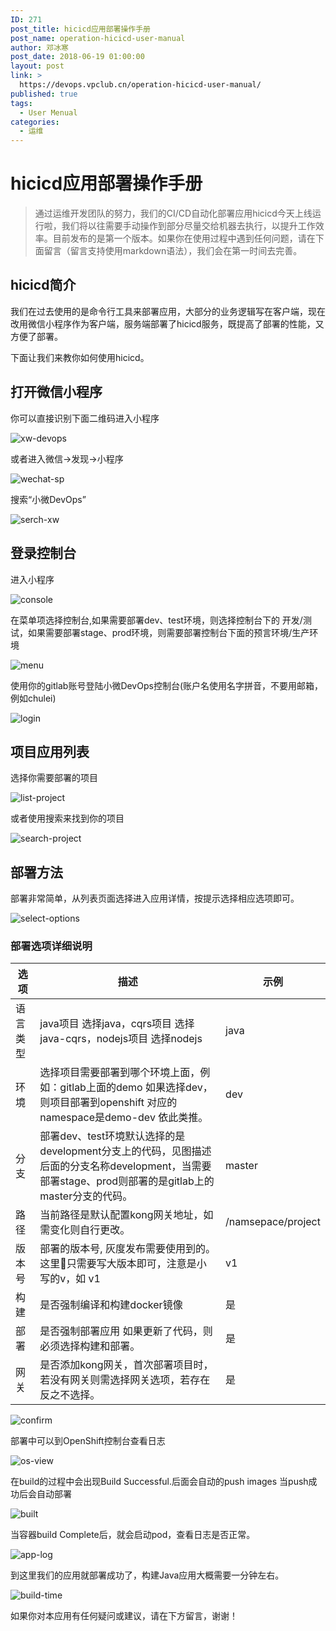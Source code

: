 ```yaml
---
ID: 271
post_title: hicicd应用部署操作手册
post_name: operation-hicicd-user-manual
author: 邓冰寒
post_date: 2018-06-19 01:00:00
layout: post
link: >
  https://devops.vpclub.cn/operation-hicicd-user-manual/
published: true
tags:
  - User Menual
categories:
  - 运维
---
```

# hicicd应用部署操作手册

>通过运维开发团队的努力，我们的CI/CD自动化部署应用hicicd今天上线运行啦，我们将以往需要手动操作到部分尽量交给机器去执行，以提升工作效率。目前发布的是第一个版本。如果你在使用过程中遇到任何问题，请在下面留言（留言支持使用markdown语法），我们会在第一时间去完善。

## hicicd简介

我们在过去使用的是命令行工具来部署应用，大部分的业务逻辑写在客户端，现在改用微信小程序作为客户端，服务端部署了hicicd服务，既提高了部署的性能，又方便了部署。

下面让我们来教你如何使用hicicd。

## 打开微信小程序

你可以直接识别下面二维码进入小程序

![xw-devops](/images/operation-hicicd-user-manual/xw-devops-qrcode.jpg)

或者进入微信->发现->小程序

![wechat-sp](/images/operation-hicicd-user-manual/wechat-sp.png)

搜索“小微DevOps”

![serch-xw](/images/operation-hicicd-user-manual/search-xw.png)

## 登录控制台

进入小程序

![console](/images/operation-hicicd-user-manual/xw-home.png)

在菜单项选择控制台,如果需要部署dev、test环境，则选择控制台下的 开发/测试，如果需要部署stage、prod环境，则需要部署控制台下面的预言环境/生产环境

![menu](/images/operation-hicicd-user-manual/xw-menu.png)

使用你的gitlab账号登陆小微DevOps控制台(账户名使用名字拼音，不要用邮箱，例如chulei)

![login](/images/operation-hicicd-user-manual/login.png)

## 项目应用列表


选择你需要部署的项目

![list-project](/images/operation-hicicd-user-manual/project-list.png)

或者使用搜索来找到你的项目


![search-project](/images/operation-hicicd-user-manual/search.png)

## 部署方法

部署非常简单，从列表页面选择进入应用详情，按提示选择相应选项即可。

![select-options](/images/operation-hicicd-user-manual/deploy-project.png)


### 部署选项详细说明

| 选项       | 描述     | 示例       |
|------------|----------|------------|
|语言类型|java项目 选择java，cqrs项目 选择java-cqrs，nodejs项目 选择nodejs| java |
|环境| 选择项目需要部署到哪个环境上面，例如：gitlab上面的demo 如果选择dev，则项目部署到openshift 对应的namespace是demo-dev 依此类推。| dev |
|分支| 部署dev、test环境默认选择的是development分支上的代码，见图描述后面的分支名称development，当需要部署stage、prod则部署的是gitlab上的master分支的代码。 | master |
|路径| 当前路径是默认配置kong网关地址，如需变化则自行更改。|/namsepace/project|
|版本号 | 部署的版本号, 灰度发布需要使用到的。 这里只需要写大版本即可，注意是小写的v，如 v1 | v1 |
|构建| 是否强制编译和构建docker镜像|是|
|部署| 是否强制部署应用 如果更新了代码，则必须选择构建和部署。 | 是 |
|网关| 是否添加kong网关，首次部署项目时，若没有网关则需选择网关选项，若存在反之不选择。 | 是 |


![confirm](/images/operation-hicicd-user-manual/confirm-deployment.png)

部署中可以到OpenShift控制台查看日志

![os-view](/images/operation-hicicd-user-manual/start-build.png)

在build的过程中会出现Build Successful.后面会自动的push  images  当push成功后会自动部署

![built](/images/operation-hicicd-user-manual/build-success.png)

当容器build Complete后，就会启动pod，查看日志是否正常。

![app-log](/images/operation-hicicd-user-manual/app-log.png)

到这里我们的应用就部署成功了，构建Java应用大概需要一分钟左右。

![build-time](/images/operation-hicicd-user-manual/build-result.png)

如果你对本应用有任何疑问或建议，请在下方留言，谢谢！